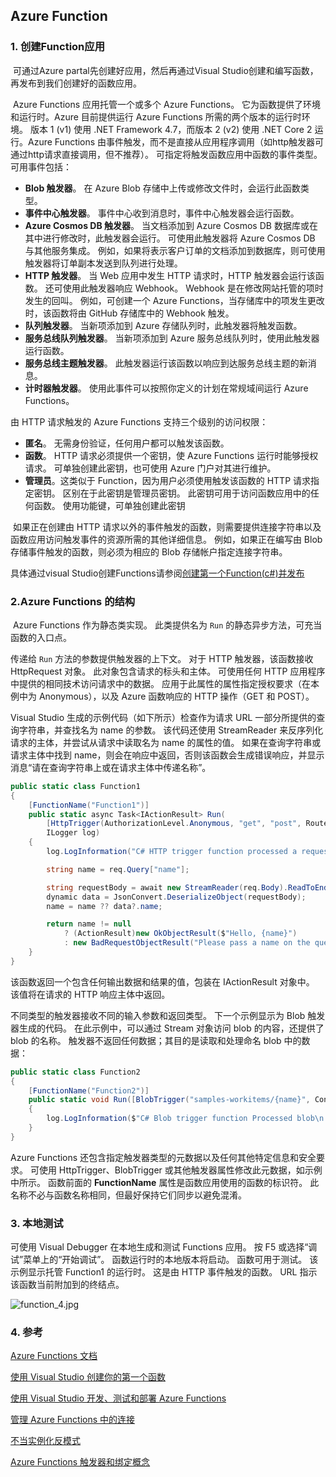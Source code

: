 ## Azure Function

### 1. 创建Function应用

​		可通过Azure partal先创建好应用，然后再通过Visual Studio创建和编写函数，再发布到我们创建好的函数应用。

​		Azure Functions 应用托管一个或多个 Azure Functions。 它为函数提供了环境和运行时。Azure 目前提供运行 Azure Functions 所需的两个版本的运行时环境。 版本 1 (v1) 使用 .NET Framework 4.7，而版本 2 (v2) 使用 .NET Core 2 运行。Azure Functions 由事件触发，而不是直接从应用程序调用（如http触发器可通过http请求直接调用，但不推荐）。 可指定将触发函数应用中函数的事件类型。 可用事件包括：

- **Blob 触发器**。 在 Azure Blob 存储中上传或修改文件时，会运行此函数类型。
- **事件中心触发器**。 事件中心收到消息时，事件中心触发器会运行函数。
- **Azure Cosmos DB 触发器**。 当文档添加到 Azure Cosmos DB 数据库或在其中进行修改时，此触发器会运行。 可使用此触发器将 Azure Cosmos DB 与其他服务集成。 例如，如果将表示客户订单的文档添加到数据库，则可使用触发器将订单副本发送到队列进行处理。
- **HTTP 触发器**。 当 Web 应用中发生 HTTP 请求时，HTTP 触发器会运行该函数。 还可使用此触发器响应 Webhook。 Webhook 是在修改网站托管的项时发生的回叫。 例如，可创建一个 Azure Functions，当存储库中的项发生更改时，该函数将由 GitHub 存储库中的 Webhook 触发。
- **队列触发器**。 当新项添加到 Azure 存储队列时，此触发器将触发函数。
- **服务总线队列触发器**。 当新项添加到 Azure 服务总线队列时，使用此触发器运行函数。
- **服务总线主题触发器**。 此触发器运行该函数以响应到达服务总线主题的新消息。
- **计时器触发器**。 使用此事件可以按照你定义的计划在常规域间运行 Azure Functions。

由 HTTP 请求触发的 Azure Functions 支持三个级别的访问权限：

- **匿名**。 无需身份验证，任何用户都可以触发该函数。
- **函数**。 HTTP 请求必须提供一个密钥，使 Azure Functions 运行时能够授权请求。 可单独创建此密钥，也可使用 Azure 门户对其进行维护。
- **管理员**。这类似于 Function，因为用户必须使用触发该函数的 HTTP 请求指定密钥。 区别在于此密钥是管理员密钥。 此密钥可用于访问函数应用中的任何函数。 使用功能键，可单独创建此密钥

​        如果正在创建由 HTTP 请求以外的事件触发的函数，则需要提供连接字符串以及函数应用访问触发事件的资源所需的其他详细信息。 例如，如果正在编写由 Blob 存储事件触发的函数，则必须为相应的 Blob 存储帐户指定连接字符串。

具体通过visual Studio创建Functions请参阅[创建第一个Function(c#)并发布](https://docs.microsoft.com/zh-cn/azure/azure-functions/functions-create-your-first-function-visual-studio)

### 2.Azure Functions 的结构

​		Azure Functions 作为静态类实现。 此类提供名为 `Run` 的静态异步方法，可充当函数的入口点。

传递给 `Run` 方法的参数提供触发器的上下文。 对于 HTTP 触发器，该函数接收 HttpRequest 对象。 此对象包含请求的标头和主体。 可使用任何 HTTP 应用程序中提供的相同技术访问请求中的数据。 应用于此属性的属性指定授权要求（在本例中为 Anonymous），以及 Azure 函数响应的 HTTP 操作（GET 和 POST）。

Visual Studio 生成的示例代码（如下所示）检查作为请求 URL 一部分所提供的查询字符串，并查找名为 name 的参数。 该代码还使用 StreamReader 来反序列化请求的主体，并尝试从请求中读取名为 name 的属性的值。 如果在查询字符串或请求主体中找到 name，则会在响应中返回，否则该函数会生成错误响应，并显示消息“请在查询字符串上或在请求主体中传递名称”。

```c#
public static class Function1
{
    [FunctionName("Function1")]
    public static async Task<IActionResult> Run(
        [HttpTrigger(AuthorizationLevel.Anonymous, "get", "post", Route = null)] HttpRequest req,
        ILogger log)
    {
        log.LogInformation("C# HTTP trigger function processed a request.");

        string name = req.Query["name"];

        string requestBody = await new StreamReader(req.Body).ReadToEndAsync();
        dynamic data = JsonConvert.DeserializeObject(requestBody);
        name = name ?? data?.name;

        return name != null
            ? (ActionResult)new OkObjectResult($"Hello, {name}")
            : new BadRequestObjectResult("Please pass a name on the query string or in the request body");
    }
}
```

该函数返回一个包含任何输出数据和结果的值，包装在 IActionResult 对象中。 该值将在请求的 HTTP 响应主体中返回。

不同类型的触发器接收不同的输入参数和返回类型。 下一个示例显示为 Blob 触发器生成的代码。 在此示例中，可以通过 Stream 对象访问 blob 的内容，还提供了 blob 的名称。 触发器不返回任何数据；其目的是读取和处理命名 blob 中的数据：

```c#
public static class Function2
{
    [FunctionName("Function2")]
    public static void Run([BlobTrigger("samples-workitems/{name}", Connection = "xxxxxxxxxxxxxxxxxxxxxxx")]Stream myBlob, string name, ILogger log)
    {
        log.LogInformation($"C# Blob trigger function Processed blob\n Name:{name} \n Size: {myBlob.Length} Bytes");
    }
}
```

Azure Functions 还包含指定触发器类型的元数据以及任何其他特定信息和安全要求。 可使用 HttpTrigger、BlobTrigger 或其他触发器属性修改此元数据，如示例中所示。 函数前面的 **FunctionName** 属性是函数应用使用的函数的标识符。 此名称不必与函数名称相同，但最好保持它们同步以避免混淆。

### 3. 本地测试

可使用 Visual Debugger 在本地生成和测试 Functions 应用。 按 F5 或选择“调试”菜单上的“开始调试”。 函数运行时的本地版本将启动。 函数可用于测试。 该示例显示托管 Function1 的运行时。 这是由 HTTP 事件触发的函数。 URL 指示该函数当前附加到的终结点。

![function_4.jpg](https://wx1.sinaimg.cn/large/0072fULUgy1gd8ay1ixcsj30rl0efjtj.jpg)

### 4. 参考

[Azure Functions 文档](https://docs.microsoft.com/zh-cn/azure/azure-functions/)

[使用 Visual Studio 创建你的第一个函数](https://docs.microsoft.com/zh-cn/azure/azure-functions/functions-create-your-first-function-visual-studio)

[使用 Visual Studio 开发、测试和部署 Azure Functions](https://docs.microsoft.com/zh-cn/learn/modules/develop-test-deploy-azure-functions-with-visual-studio/)

[管理 Azure Functions 中的连接](https://docs.microsoft.com/zh-cn/azure/azure-functions/manage-connections)

[不当实例化反模式](https://docs.microsoft.com/zh-cn/azure/architecture/antipatterns/improper-instantiation/)

[Azure Functions 触发器和绑定概念](https://docs.microsoft.com/zh-cn/azure/azure-functions/functions-triggers-bindings)


